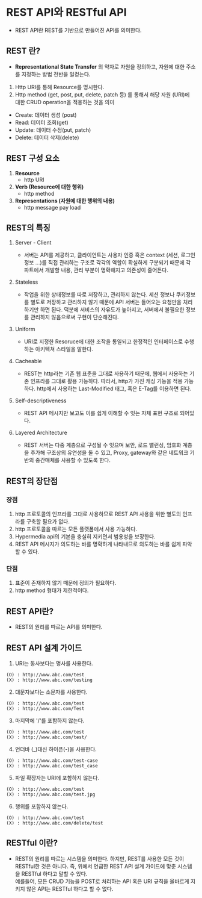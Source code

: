 # REST API와 RESTful API

* REST API란 REST를 기반으로 만들어진 API를 의미한다.

## REST 란?
* <b>Representational State Transfer</b> 의 약자로 자원을 정의하고, 자원에 대한 주소를 지정하는 방법 전반을 일컫는다.

1. Http URI를 통해 Resource를 명시한다.
2. Http method (get, post, put, delete, patch 등) 를 통해서 해당 자원 (URI)에 대한 CRUD operation을 적용하는 것을 의미

* Create: 데이터 생성 (post)
* Read: 데이터 조회(get)
* Update: 데이터 수정(put, patch)
* Delete: 데이터 삭제(delete)

## REST 구성 요소

1. <b>Resource</b>
    * http URI
2. <b>Verb (Resource에 대한 행위)</b> 
    * http method
3. <b>Representations (자원에 대한 행위의 내용)</b>
    * http message pay load

## REST의 특징
1. Server - Client
    * 서버는 API를 제공하고, 클라이언트는 사용자 인증 혹은 context (세션, 로그인 정보 ...)를 직접 관리하는 구조로 각각의 역할이 확실하게 구분되기 때문에 각 파트에서 개발할 내용, 관리 부분이 명확해지고 의존성이 줄어든다.

2. Stateless
    * 작업을 위한 상태정보를 따로 저장하고, 관리하지 않는다. 세션 정보나 쿠키정보를 별도로 저장하고 관리하지 않기 때문에 API 서버는 들어오는 요청만을 처리하기만 하면 된다. 덕분에 서비스의 자유도가 높아지고, 서버에서 불필요한 정보를 관리하지 않음으로써 구현이 단순해진다.

3. Uniform
    * URI로 지정한 Resoruce에 대한 조작을 통일되고 한정적인 인터페이스로 수행하는 아키텍쳐 스타일을 말한다.

4. Cacheable
    * REST는 http라는 기존 웹 표준을 그대로 사용하기 때문에, 웹에서 사용하는 기존 인프라를 그대로 활용 가능하다. 따라서, http가 가진 캐싱 기능을 적용 가능하다. http에서 사용하는 Last-Modified 태그, 혹은 E-Tag를 이용하면 된다.

5. Self-descriptiveness
    * REST API 메시지만 보고도 이를 쉽게 이해할 수 잇는 자체 표현 구조로 되어있다.

6. Layered Architecture
    * REST 서버는 다중 계층으로 구성될 수 잇으며 보안, 로드 밸런싱, 암호화 계층을 추가해 구조상의 유연성을 둘 수 있고, Proxy, gateway와 같은 네트워크 기반의 중간매체를 사용할 수 있도록 한다.

## REST의 장단점
### 장점
1. http 프로토콜의 인프라를 그대로 사용하므로 REST API 사용을 위한 별도의 인프라를 구축할 필요가 없다.
2. http 프로토콜을 따르는 모든 플랫폼에서 사용 가능하다.
3. Hypermedia api의 기본을 충실히 지키면서 범용성을 보장한다.
4. REST API 메시지가 의도하는 바를 명확하게 나타내므로 의도하는 바를 쉽게 파악할 수 있다.

### 단점
1. 표준이 존재하지 않기 때문에 정의가 필요하다.
2. http method 형태가 제한적이다.

## REST API란?
* REST의 원리를 따르는 API를 의미한다.

## REST API 설계 가이드
1. URI는 동사보다는 명사를 사용한다.
```
(O) : http://www.abc.com/test
(X) : http://www.abc.com/testing
```

2. 대문자보다는 소문자를 사용한다.
```
(O) : http://www.abc.com/test
(X) : http://www.abc.com/Test
```

3. 마지막에 '/'를 포함하지 않는다.
```
(O) : http://www.abc.com/test
(X) : http://www.abc.com/test/
```

4. 언더바 (_)대신 하이픈(-)을 사용한다.
```
(O) : http://www.abc.com/test-case
(X) : http://www.abc.com/test_case
```

5. 파일 확장자는 URI에 포함하지 않는다.
```
(O) : http://www.abc.com/test
(X) : http://www.abc.com/test.jpg
```

6. 행위를 포함하지 않는다.
```
(O) : http://www.abc.com/test
(X) : http://www.abc.com/delete/test
```

## RESTful 이란?
* REST의 원리를 따르는 시스템을 의미한다. 하지만, REST를 사용한 모든 것이 RESTful한 것은 아니다. 즉, 위에서 언급한 REST API 설계 가이드에 맞춘 시스템을 RESTful 하다고 말할 수 있다.   
예를들어, 모든 CRUD 기능을 POST로 처리하는 API 혹은 URI 규칙을 올바르게 지키지 않은 API는 RESTful 하다고 할 수 없다.
